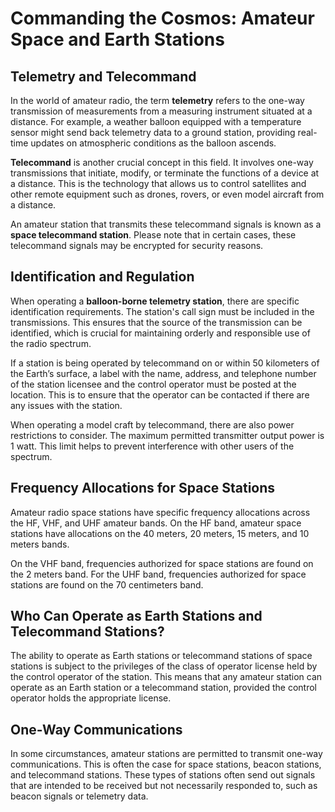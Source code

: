 # Commanding the Cosmos: Amateur Space and Earth Stations

## Telemetry and Telecommand

In the world of amateur radio, the term **telemetry** refers to the one-way transmission of measurements from a measuring instrument situated at a distance. For example, a weather balloon equipped with a temperature sensor might send back telemetry data to a ground station, providing real-time updates on atmospheric conditions as the balloon ascends.

**Telecommand** is another crucial concept in this field. It involves one-way transmissions that initiate, modify, or terminate the functions of a device at a distance. This is the technology that allows us to control satellites and other remote equipment such as drones, rovers, or even model aircraft from a distance. 

An amateur station that transmits these telecommand signals is known as a **space telecommand station**. Please note that in certain cases, these telecommand signals may be encrypted for security reasons. 

## Identification and Regulation

When operating a **balloon-borne telemetry station**, there are specific identification requirements. The station's call sign must be included in the transmissions. This ensures that the source of the transmission can be identified, which is crucial for maintaining orderly and responsible use of the radio spectrum.

If a station is being operated by telecommand on or within 50 kilometers of the Earth’s surface, a label with the name, address, and telephone number of the station licensee and the control operator must be posted at the location. This is to ensure that the operator can be contacted if there are any issues with the station.

When operating a model craft by telecommand, there are also power restrictions to consider. The maximum permitted transmitter output power is 1 watt. This limit helps to prevent interference with other users of the spectrum.

## Frequency Allocations for Space Stations

Amateur radio space stations have specific frequency allocations across the HF, VHF, and UHF amateur bands. On the HF band, amateur space stations have allocations on the 40 meters, 20 meters, 15 meters, and 10 meters bands. 

On the VHF band, frequencies authorized for space stations are found on the 2 meters band. For the UHF band, frequencies authorized for space stations are found on the 70 centimeters band.

## Who Can Operate as Earth Stations and Telecommand Stations?

The ability to operate as Earth stations or telecommand stations of space stations is subject to the privileges of the class of operator license held by the control operator of the station. This means that any amateur station can operate as an Earth station or a telecommand station, provided the control operator holds the appropriate license. 

## One-Way Communications

In some circumstances, amateur stations are permitted to transmit one-way communications. This is often the case for space stations, beacon stations, and telecommand stations. These types of stations often send out signals that are intended to be received but not necessarily responded to, such as beacon signals or telemetry data.